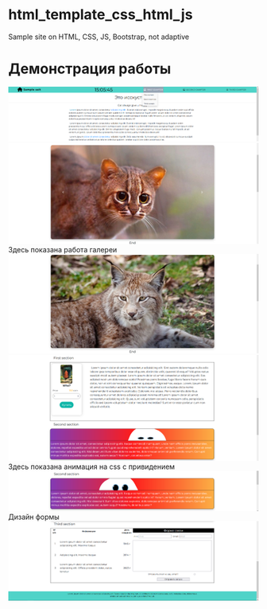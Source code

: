 # html_template_css_html_js
Sample site on HTML, CSS, JS, Bootstrap, not adaptive

# Демонстрация работы
![Одностраничный сайт с разными свойстами](https://github.com/Bibosiandre/html_template_css_html_js/blob/main/demo/1.png)
![Демонстрация работы галереи](https://github.com/Bibosiandre/html_template_css_html_js/blob/main/demo/2.png)
Здесь показана работа галереи
![](https://github.com/Bibosiandre/html_template_css_html_js/blob/main/demo/3.png)
![](https://github.com/Bibosiandre/html_template_css_html_js/blob/main/demo/4.png)
Здесь показана анимация на css с привидением
![](https://github.com/Bibosiandre/html_template_css_html_js/blob/main/demo/5.png)
Дизайн формы
![](https://github.com/Bibosiandre/html_template_css_html_js/blob/main/demo/6.png)
